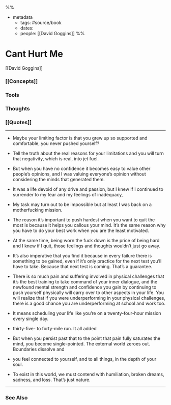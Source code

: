 %%
- metadata
	- tags: #source/book
	- dates: 
	- people: [[David Goggins]]
%%

# Cant Hurt Me
[[David Goggins]]

### [[Concepts]]

### Tools

### Thoughts

### [[Quotes]]
---

- Maybe your limiting factor is that you grew up so supported and comfortable, you never pushed yourself?

- Tell the truth about the real reasons for your limitations and you will turn that negativity, which is real, into jet fuel.

- But when you have no confidence it becomes easy to value other people’s opinions, and I was valuing everyone’s opinion without considering the minds that generated them.

- It was a life devoid of any drive and passion, but I knew if I continued to surrender to my fear and my feelings of inadequacy,

- My task may turn out to be impossible but at least I was back on a motherfucking mission.

- The reason it’s important to push hardest when you want to quit the most is because it helps you callous your mind. It’s the same reason why you have to do your best work when you are the least motivated.

- At the same time, being worn the fuck down is the price of being hard and I knew if I quit, those feelings and thoughts wouldn’t just go away.

- It’s also imperative that you find it because in every failure there is something to be gained, even if it’s only practice for the next test you’ll have to take. Because that next test is coming. That’s a guarantee.

- There is so much pain and suffering involved in physical challenges that it’s the best training to take command of your inner dialogue, and the newfound mental strength and confidence you gain by continuing to push yourself physically will carry over to other aspects in your life. You will realize that if you were underperforming in your physical challenges, there is a good chance you are underperforming at school and work too.

- It means scheduling your life like you’re on a twenty-four-hour mission every single day.

- thirty-five- to forty-mile run. It all added

- But when you persist past that to the point that pain fully saturates the mind, you become single-pointed. The external world zeroes out. Boundaries dissolve and

- you feel connected to yourself, and to all things, in the depth of your soul.

- To exist in this world, we must contend with humiliation, broken dreams, sadness, and loss. That’s just nature.



----
### See Also
